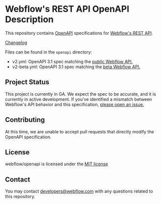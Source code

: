 # Webflow's REST API OpenAPI Description

This repository contains [OpenAPI](https://www.openapis.org/) specifications for [Webflow's REST API](https://docs.developers.webflow.com/data).

[Changelog](https://docs.developers.webflow.com/data/changelog)

Files can be found in the `openapi` directory:

- v2.yml: OpenAPI 3.1 spec matching the [public Webflow API.](https://docs.developers.webflow.com/data/v2.0.0/reference/introduction)
- v2-beta.yml: OpenAPI 3.1 spec matching the [beta Webflow API.](https://docs.developers.webflow.com/data/v2.0.0-beta/reference/introduction)


## Project Status
This project is currently in GA. We expect the spec to be accurate, and it is currently in active development. If you've identified a mismatch between Webflow's API behavior and this specification, [please open an issue.](https://github.com/webflow/openapi/issues)

## Contributing
At this time, we are unable to accept pull requests that directly modify the OpenAPI specification.

## License
webflow/openapi is licensed under the [MIT license](LICENSE.md)


## Contact
You may contact [developers@webflow.com](mailto:developers@webflow.com) with any questions related to this repository.

